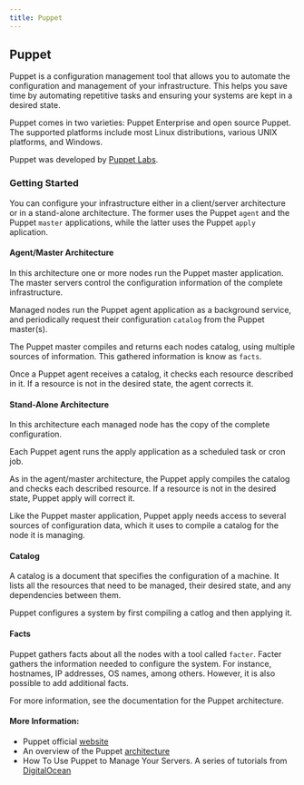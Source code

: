 ```yaml
---
title: Puppet
---
```

## Puppet

Puppet is a configuration management tool that allows you to automate the configuration and management of your infrastructure. This helps you save time by automating repetitive tasks and ensuring your systems are kept in a desired state.

Puppet comes in two varieties: Puppet Enterprise and open source Puppet. The supported platforms include most Linux distributions, various UNIX platforms, and Windows.

Puppet was developed by [Puppet Labs](https://puppet.com/company).

### Getting Started

You can configure your infrastructure either in a client/server architecture or in a stand-alone architecture. The former uses the Puppet `agent` and the Puppet `master` applications, while the latter uses the Puppet `apply` aplication.

#### Agent/Master Architecture

In this architecture one or more nodes run the Puppet master application. The master servers control the configuration information of the complete infrastructure.

Managed nodes run the Puppet agent application as a background service, and periodically request their configuration `catalog` from the Puppet master(s). 

The Puppet master compiles and returns each nodes catalog, using multiple sources of information. This gathered information is know as `facts`.

Once a Puppet agent receives a catalog, it checks each resource described in it. If a resource is not in the desired state, the agent corrects it.

#### Stand-Alone Architecture

In this architecture each managed node has the copy of the complete configuration.

Each Puppet agent runs the apply application as a scheduled task or cron job. 

As in the agent/master architecture, the Puppet apply compiles the catalog and checks each described resource. If a resource is not in the desired state, Puppet apply will correct it.

Like the Puppet master application, Puppet apply needs access to several sources of configuration data, which it uses to compile a catalog for the node it is managing.

#### Catalog

A catalog is a document that specifies the configuration of a machine. It lists all the resources that need to be managed, their desired state, and any dependencies between them.

Puppet configures a system by first compiling a catlog and then applying it.

#### Facts

Puppet gathers facts about all the nodes with a tool called `facter`. Facter gathers the information needed to configure the system. For instance, hostnames, IP addresses, OS names, among others. However, it is also possible to add additional facts.

For more information, see the documentation for the Puppet architecture.


#### More Information:
* Puppet official [website](https://puppet.com)
* An overview of the Puppet [architecture](https://puppet.com/docs/puppet/5.3/architecture.html)
* How To Use Puppet to Manage Your Servers. A series of tutorials from [DigitalOcean](https://www.digitalocean.com/community/tutorial_series/how-to-use-puppet-to-manage-your-servers-2)


